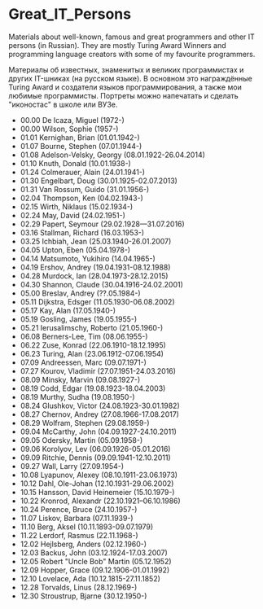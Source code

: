 # Great_IT_Persons
Materials about well-known, famous and great programmers and other IT persons (in Russian).
They are mostly Turing Award Winners and programming language creators with some of my favourite programmers.

Материалы об известных, знаменитых и великих программистах и других IT-шниках (на русском языке).
В основном это награждённые Turing Award и создатели языков программирования, а также мои любимые программисты.
Портреты можно напечатать и сделать "иконостас" в школе или ВУЗе.

* 00.00 De Icaza, Miguel (1972-)
* 00.00 Wilson, Sophie (1957-)
* 01.01 Kernighan, Brian (01.01.1942-)
* 01.07 Bourne, Stephen (07.01.1944-)
* 01.08 Adelson-Velsky, Georgy (08.01.1922-26.04.2014)
* 01.10 Knuth, Donald (10.01.1938-)
* 01.24 Colmerauer, Alain (24.01.1941-)
* 01.30 Engelbart, Doug (30.01.1925-02.07.2013)
* 01.31 Van Rossum, Guido (31.01.1956-)
* 02.04 Thompson, Ken (04.02.1943-)
* 02.15 Wirth, Niklaus (15.02.1934-)
* 02.24 May, David (24.02.1951-)
* 02.29 Papert, Seymour (29.02.1928—31.07.2016)
* 03.16 Stallman, Richard (16.03.1953-)
* 03.25 Ichbiah, Jean (25.03.1940-26.01.2007)
* 04.05 Upton, Eben (05.04.1978-)
* 04.14 Matsumoto, Yukihiro (14.04.1965-)
* 04.19 Ershov, Andrey (19.04.1931-08.12.1988)
* 04.28 Murdock, Ian (28.04.1973-28.12.2015)
* 04.30 Shannon, Claude (30.04.1916-24.02.2001)
* 05.00 Breslav, Andrey (??.05.1984-)
* 05.11 Dijkstra, Edsger (11.05.1930-06.08.2002)
* 05.17 Kay, Alan (17.05.1940-)
* 05.19 Gosling, James (19.05.1955-)
* 05.21 Ierusalimschy, Roberto (21.05.1960-)
* 06.08 Berners-Lee, Tim (08.06.1955-)
* 06.22 Zuse, Konrad (22.06.1910-18.12.1995)
* 06.23 Turing, Alan (23.06.1912-07.06.1954)
* 07.09 Andreessen, Marc (09.07.1971-)
* 07.27 Kourov, Vladimir (27.07.1951-24.03.2016)
* 08.09 Minsky, Marvin (09.08.1927-)
* 08.19 Codd, Edgar (19.08.1923-18.04.2003)
* 08.19 Murthy, Sudha (19.08.1950-)
* 08.24 Glushkov, Victor (24.08.1923-30.01.1982)
* 08.27 Chernov, Andrey (27.08.1966-17.08.2017)
* 08.29 Wolfram, Stephen (29.08.1959-)
* 09.04 McCarthy, John (04.09.1927-24.10.2011)
* 09.05 Odersky, Martin (05.09.1958-)
* 09.06 Korolyov, Lev (06.09.1926-05.01.2016)
* 09.09 Ritchie, Dennis (09.09.1941-12.10.2011)
* 09.27 Wall, Larry (27.09.1954-)
* 10.08 Lyapunov, Alexey (08.10.1911-23.06.1973)
* 10.12 Dahl, Ole-Johan (12.10.1931-29.06.2002)
* 10.15 Hansson, David Heinemeier (15.10.1979-)
* 10.22 Kronrod, Alexandr (22.10.1921–06.10.1986)
* 10.24 Perence, Bruce (24.10.1957-)
* 11.07 Liskov, Barbara (07.11.1939-)
* 11.10 Berg, Aksel (10.11.1893-09.07.1979)
* 11.22 Lerdorf, Rasmus (22.11.1968-)
* 12.02 Hejlsberg, Anders (02.12.1960-)
* 12.03 Backus, John (03.12.1924-17.03.2007)
* 12.05 Robert "Uncle Bob" Martin (05.12.1952)
* 12.09 Hopper, Grace (09.12.1906-01.01.1992)
* 12.10 Lovelace, Ada (10.12.1815-27.11.1852)
* 12.28 Torvalds, Linus (28.12.1969-)
* 12.30 Stroustrup, Bjarne (30.12.1950-)
